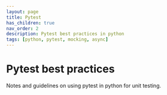 ```yaml
---
layout: page
title: Pytest
has_children: true
nav_order: 2
description: Pytest best practices in python
tags: [python, pytest, mocking, async]
---
```


# Pytest best practices

Notes and guidelines on using pytest in python for unit testing.
